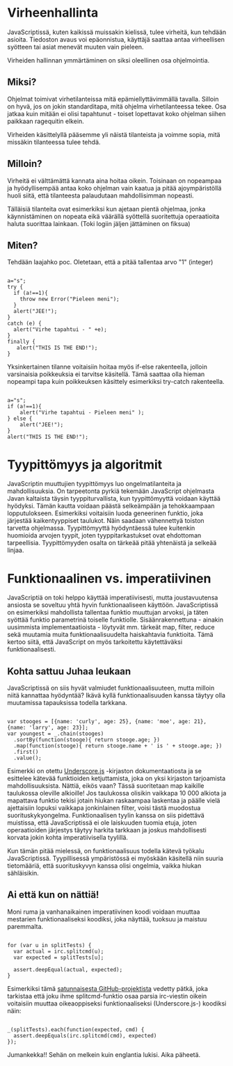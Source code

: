 Virheenhallinta
===============

JavaScriptissä, kuten kaikissä muissakin kielissä, tulee virheitä, kun tehdään asioita. Tiedoston avaus voi epäonnistua,
käyttäjä saattaa antaa virheellisen syötteen tai asiat menevät muuten vain pieleen.

Virheiden hallinnan ymmärtäminen on siksi oleellinen osa ohjelmointia.

Miksi?
------

Ohjelmat toimivat virhetilanteissa mitä epämiellyttävimmällä tavalla. Silloin on hyvä, jos on jokin standarditapa, mitä
ohjelma virhetilanteessa tekee. Osa jatkaa kuin mitään ei olisi tapahtunut - toiset lopettavat koko ohjelman siihen
paikkaan ragequitin elkein.

Virheiden käsittelyllä pääsemme yli näistä tilanteista ja voimme sopia, mitä missäkin tilanteessa tulee tehdä.

Milloin?
--------

Virheitä ei välttämättä kannata aina hoitaa oikein. Toisinaan on nopeampaa ja hyödyllisempää antaa koko ohjelman vain
kaatua ja pitää ajoympäristöllä huoli siitä, että tilanteesta palaudutaan mahdollisimman nopeasti.

Tälläisiä tilanteita ovat esimerkiksi kun ajetaan pientä ohjelmaa, jonka käynnistäminen on nopeata eikä väärällä
syöttellä suoritettuja operaatioita haluta suorittaa lainkaan. (Toki logiin jäljen jättäminen on fiksua)

Miten?
------
Tehdään laajahko poc.
Oletetaan, että a pitää tallentaa arvo "1" (integer)

<pre><code>
a="s";
try {
  if (a!==1){
    throw new Error("Pieleen meni");
  }
  alert("JEE!");
}
catch (e) {
  alert("Virhe tapahtui - " +e);
}
finally {
   alert("THIS IS THE END!");
}
</code></pre>

Yksinkertainen tilanne voitaisiin hoitaa myös if-else rakenteella, jolloin varsinaisia poikkeuksia ei tarvitse käsitellä. 
Tämä saattaa olla hieman nopeampi tapa kuin poikkeuksen käsittely esimerkiksi try-catch rakenteella.

<pre><code>
a="s";
if (a!==1){
	alert("Virhe tapahtui - Pieleen meni" );
} else {
	alert("JEE!");
}
alert("THIS IS THE END!");
</code></pre>

Tyypittömyys ja algoritmit
===============

JavaScriptin muuttujien tyypittömyys luo ongelmatilanteita ja mahdollisuuksia. On tarpeetonta pyrkiä tekemään JavaScript ohjelmasta Javan kaltaista täysin tyyppiturvallista, kun tyypittömyyttä voidaan käyttää hyödyksi. Tämän kautta voidaan päästä selkeämpään ja tehokkaampaan lopputulokseen. Esimerkiksi voitaisiin luoda geneerinen funktio, joka järjestää kaikentyyppiset taulukot. Näin saadaan vähennettyä toiston tarvetta ohjelmassa. Tyypittömyyttä hyödyntäessä tulee kuitenkin huomioida arvojen tyypit, joten tyyppitarkastukset ovat ehdottoman tarpeellisia. Tyypittömyyden osalta on tärkeää pitää yhtenäistä ja selkeää linjaa.

Funktionaalinen vs. imperatiivinen
==================================

JavaScriptiä on toki helppo käyttää imperatiivisesti, mutta joustavuutensa ansiosta se soveltuu yhtä hyvin funktionaaliseen käyttöön. JavaScriptissä on esimerkiksi mahdollista tallentaa funktio muuttujan arvoksi, ja täten syöttää funktio parametrinä toiselle funktiolle. Sisäänrakennettuna - ainakin uusimmista implementaatioista - löytyvät mm. tärkeät map, filter, reduce sekä muutamia muita funktionaalisuudelta haiskahtavia funktioita. Tämä kertoo siitä, että JavaScript on myös tarkoitettu käytettäväksi funktionaalisesti.

Kohta sattuu Juhaa leukaan
--------------------------

JavaScriptissä on siis hyvät valmiudet funktionaalisuuteen, mutta milloin niitä kannattaa hyödyntää? Ikävä kyllä funktionaalisuuden kanssa täytyy olla muutamissa tapauksissa todella tarkkana.

<pre><code>
var stooges = [{name: 'curly', age: 25}, {name: 'moe', age: 21}, {name: 'larry', age: 23}];
var youngest = _.chain(stooges)
  .sortBy(function(stooge){ return stooge.age; })
  .map(function(stooge){ return stooge.name + ' is ' + stooge.age; })
  .first()
  .value();
</code></pre>

Esimerkki on otettu [Underscore.js](http://underscorejs.org/#chain) -kirjaston dokumentaatiosta ja se esittelee kätevää funktioiden ketjuttamista, joka on yksi kirjaston tarjoamista mahdollisuuksista. Nättiä, eikös vaan? Tässä suoritetaan map kaikille taulukossa oleville alkioille! Jos taulukossa olisikin vaikkapa 10 000 alkiota ja mapattava funktio tekisi jotain hiukan raskaampaa laskentaa ja päälle vielä ajettaisiin lopuksi vaikkapa jonkinlainen filter, voisi tästä muodostua suorituskykyongelma. Funktionaalisen tyylin kanssa on siis pidettävä muistissa, että JavaScriptissä ei ole laiskuuden tuomia etuja, joten operaatioiden järjestys täytyy harkita tarkkaan ja joskus mahdollisesti korvata jokin kohta imperatiivisella tyylillä.

Kun tämän pitää mielessä, on funktionaalisuus todella kätevä työkalu JavaScriptissä. Tyypillisessä ympäristössä ei myöskään käsitellä niin suuria tietomääriä, että suorituskyvyn kanssa olisi ongelmia, vaikka hiukan sähläisikin.

Ai että kun on nättiä!
----------------------

Moni ruma ja vanhanaikainen imperatiivinen koodi voidaan muuttaa mestarien funktionaaliseksi koodiksi, joka näyttää, tuoksuu ja maistuu paremmalta.

<pre><code>
for (var u in splitTests) {
  var actual = irc.splitcmd(u);
  var expected = splitTests[u];

  assert.deepEqual(actual, expected);
}
</code></pre>

Esimerkiksi tämä [satunnaisesta GitHub-projektista](https://github.com/totallymike/ircnode/blob/93f2df1dbb144c235584f0b77491977cbc0602e4/test/test.js) vedetty pätkä, joka tarkistaa että joku ihme splitcmd-funktio osaa parsia irc-viestin oikein voitaisiin muuttaa oikeaoppiseksi funktionaaliseksi (Underscore.js-) koodiksi näin:

<pre><code>
_(splitTests).each(function(expected, cmd) {
  assert.deepEquals(irc.splitcmd(cmd), expected) 
});
</code></pre>

Jumankekka!! Sehän on melkein kuin englantia lukisi. Aika päheetä.
